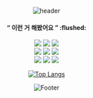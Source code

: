  <div align=center>
  
   ![header](https://capsule-render.vercel.app/api?type=Egg&height=400&color=0:FFF,100:FCF2AD)
 

<h4><q> 이런 거 해봤어요 </q> :flushed: </h4>
       <img src="https://img.shields.io/badge/react-FE2E2E?style=for-the-badge&logo=react&logoColor=white"> 
       <img src="https://img.shields.io/badge/TypeScript-FE702E?style=for-the-badge&logo=TypeScript&logoColor=white"/>
       <img src="https://img.shields.io/badge/ReactQuery-FEB22E?style=for-the-badge&logo=ReactQuery&logoColor=black"/>
       <br/>
       <img src="https://img.shields.io/badge/StyledComponents-A8D528?style=for-the-badge&logo=styled-components&logoColor=black"/>
       <img src="https://img.shields.io/badge/REACT NATIVE-4DD528?style=for-the-badge&logo=react&logoColor=white"> 
       <img src="https://img.shields.io/badge/Flutter-28D57F?style=for-the-badge&logo=Flutter&logoColor=white"/>
       <br/>
       <img src="https://img.shields.io/badge/NestJs-28D5D5?style=for-the-badge&logo=NestJs&logoColor=white"/>
       <img src="https://img.shields.io/badge/Node.js-28A3D5?style=for-the-badge&logo=Node.js&logoColor=white"/>
       <img src="https://img.shields.io/badge/MicrosoftSQLServer-286FD5?style=for-the-badge&logo=MicrosoftSQLServer&logoColor=white"/> 
        <br/>      
       
       
[![Top Langs](https://github-readme-stats.vercel.app/api/top-langs/?username=MISEONGKIM&layout=compact)](https://github.com/MISEONGKIM/github-readme-stats)


  
  ![Footer](https://capsule-render.vercel.app/api?type=Egg&color=0:FCF2AD,100:FFF&height=400&section=footer)
</div>
